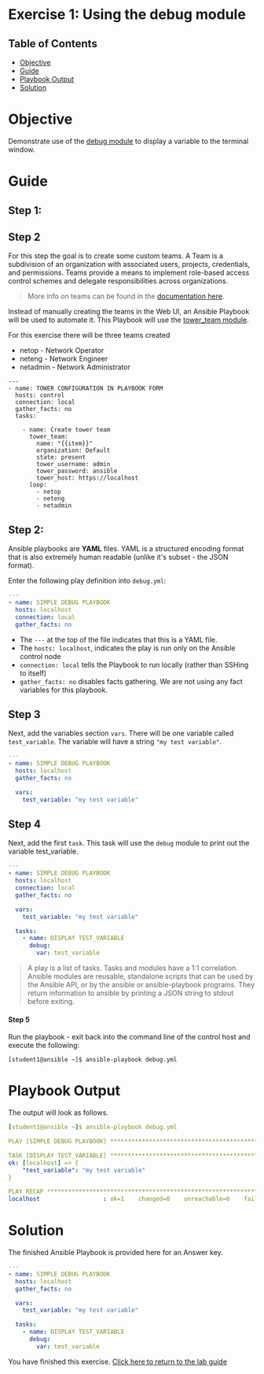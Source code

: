 # Exercise 1: Using the debug module

## Table of Contents

- [Objective](#Objective)
- [Guide](#Guide)
- [Playbook Output](#Playbook_Output)
- [Solution](#Solution)

# Objective

Demonstrate use of the [debug module](https://docs.ansible.com/ansible/latest/modules/debug_module.html) to display a variable to the terminal window.

# Guide

## Step 1:

## Step 2

For this step the goal is to create some custom teams.  A Team is a subdivision of an organization with associated users, projects, credentials, and permissions. Teams provide a means to implement role-based access control schemes and delegate responsibilities across organizations.

>More info on teams can be found in the [documentation here](https://docs.ansible.com/ansible-tower/latest/html/userguide/teams.html#teams).

Instead of manually creating the teams in the Web UI, an Ansible Playbook will be used to automate it.  This Playbook will use the [tower_team module](https://docs.ansible.com/ansible/latest/modules/tower_team_module.html).

For this exercise there will be three teams created
- netop - Network Operator
- neteng - Network Engineer
- netadmin - Network Administrator

```
---
- name: TOWER CONFIGURATION IN PLAYBOOK FORM
  hosts: control
  connection: local
  gather_facts: no
  tasks:

    - name: Create tower team
      tower_team:
        name: "{{item}}"
        organization: Default
        state: present
        tower_username: admin
        tower_password: ansible
        tower_host: https://localhost
      loop:
        - netop
        - neteng
        - netadmin
```

## Step 2:

Ansible playbooks are **YAML** files. YAML is a structured encoding format that is also extremely human readable (unlike it's subset - the JSON format).

Enter the following play definition into `debug.yml`:

``` yaml
---
- name: SIMPLE DEBUG PLAYBOOK
  hosts: localhost
  connection: local
  gather_facts: no
```

- The `---` at the top of the file indicates that this is a YAML file.
- The `hosts: localhost`,  indicates the play is run only on the Ansible control node
- `connection: local` tells the Playbook to run locally (rather than SSHing to itself)
- `gather_facts: no` disables facts gathering.  We are not using any fact variables for this playbook.


## Step 3

Next, add the variables section `vars`. There will be one variable called `test_variable`.  The variable will have a string `"my test variable"`.

```yaml
---
- name: SIMPLE DEBUG PLAYBOOK
  hosts: localhost
  gather_facts: no

  vars:
    test_variable: "my test variable"
```

## Step 4

Next, add the first `task`. This task will use the `debug` module to print out the variable test_variable.

``` yaml
---
- name: SIMPLE DEBUG PLAYBOOK
  hosts: localhost
  connection: local
  gather_facts: no

  vars:
    test_variable: "my test variable"

  tasks:
    - name: DISPLAY TEST_VARIABLE
      debug:
        var: test_variable
```

>A play is a list of tasks. Tasks and modules have a 1:1 correlation.  Ansible modules are reusable, standalone scripts that can be used by the Ansible API, or by the ansible or ansible-playbook programs. They return information to ansible by printing a JSON string to stdout before exiting.

#### Step 5

Run the playbook - exit back into the command line of the control host and execute the following:

```
[student1@ansible ~]$ ansible-playbook debug.yml
```
# Playbook Output

The output will look as follows.

```yaml
[student1@ansible ~]$ ansible-playbook debug.yml

PLAY [SIMPLE DEBUG PLAYBOOK] *******************************************************************************

TASK [DISPLAY TEST_VARIABLE] *******************************************************************************
ok: [localhost] => {
    "test_variable": "my test variable"
}

PLAY RECAP *************************************************************************************************
localhost                  : ok=1    changed=0    unreachable=0    failed=0
```

# Solution
The finished Ansible Playbook is provided here for an Answer key.

```yaml
---
- name: SIMPLE DEBUG PLAYBOOK
  hosts: localhost
  gather_facts: no

  vars:
    test_variable: "my test variable"

  tasks:
    - name: DISPLAY TEST_VARIABLE
      debug:
        var: test_variable
```

You have finished this exercise.  [Click here to return to the lab guide](../README.md)
